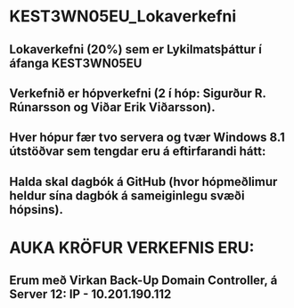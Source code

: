 # KEST3WN05EU_Lokaverkefni
## Lokaverkefni (20%) sem er Lykilmatsþáttur í áfanga KEST3WN05EU
## Verkefnið er hópverkefni (2 í hóp: Sigurður R. Rúnarsson og Viðar Erik Viðarsson).
## Hver hópur fær tvo servera og tvær Windows 8.1 útstöðvar sem tengdar eru á eftirfarandi hátt:
## Halda skal dagbók á GitHub (hvor hópmeðlimur heldur sína dagbók á sameiginlegu svæði hópsins).
# AUKA KRÖFUR VERKEFNIS ERU:
##  Erum með Virkan Back-Up Domain Controller, á Server 12: IP - 10.201.190.112
